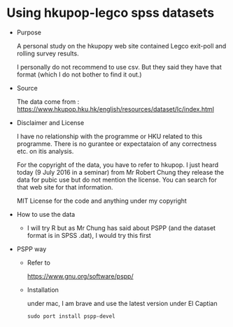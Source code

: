 # Using hkupop-legco spss datasets

* Purpose

    A personal study on the hkupopy web site contained Legco exit-poll and rolling survey results.

    I personally do not recommend to use csv.  But they said they have that format (which I do not bother to find it out.)

* Source

    The data come from : https://www.hkupop.hku.hk/english/resources/dataset/lc/index.html

* Disclaimer and License

    I have no relationship with the programme or HKU related to this programme.  There is no gurantee or expectataion of any correctness etc. on itis analysis.

    For the copyright of the data, you have to refer to hkupop.  I just heard today (9 July 2016 in a seminar) from Mr Robert Chung they release the data for pubic use but do not mention the license.  You can search for that web site for that information.

    MIT License for the code and anything under my copyright

* How to use the data

    -   I will try R but as Mr Chung has said about PSPP (and the dataset format is in SPSS .dat), I would try this first

* PSPP way

    -   Refer to

        https://www.gnu.org/software/pspp/

    -   Installation

        under mac, I am brave and use the latest version under El Captian 

        ```
        sudo port install pspp-devel
        ```



